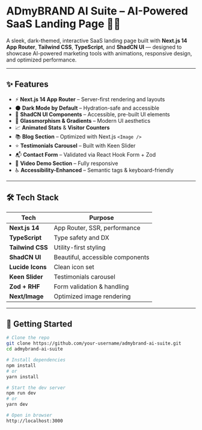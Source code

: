 # ADmyBRAND AI Suite – AI-Powered SaaS Landing Page 💼🤖

A sleek, dark-themed, interactive SaaS landing page built with **Next.js 14 App Router**, **Tailwind CSS**, **TypeScript**, and **ShadCN UI** — designed to showcase AI-powered marketing tools with animations, responsive design, and optimized performance.

---

## ✨ Features

- ⚡ **Next.js 14 App Router** – Server-first rendering and layouts
- 🌑 **Dark Mode by Default** – Hydration-safe and accessible
- 💎 **ShadCN UI Components** – Accessible, pre-built UI elements
- 🎨 **Glassmorphism & Gradients** – Modern UI aesthetics
- 📈 **Animated Stats** & **Visitor Counters**
- 📚 **Blog Section** – Optimized with Next.js `<Image />`
- ⭐ **Testimonials Carousel** – Built with Keen Slider
- 📬 **Contact Form** – Validated via React Hook Form + Zod
- 🎥 **Video Demo Section** – Fully responsive
- ♿ **Accessibility-Enhanced** – Semantic tags & keyboard-friendly

---

## 🛠 Tech Stack

| Tech           | Purpose                              |
|----------------|--------------------------------------|
| **Next.js 14** | App Router, SSR, performance         |
| **TypeScript** | Type safety and DX                   |
| **Tailwind CSS** | Utility-first styling              |
| **ShadCN UI**  | Beautiful, accessible components     |
| **Lucide Icons** | Clean icon set                     |
| **Keen Slider** | Testimonials carousel               |
| **Zod + RHF**  | Form validation & handling           |
| **Next/Image** | Optimized image rendering            |

---

## 🚀 Getting Started

```bash
# Clone the repo
git clone https://github.com/your-username/admybrand-ai-suite.git
cd admybrand-ai-suite

# Install dependencies
npm install
# or
yarn install

# Start the dev server
npm run dev
# or
yarn dev

# Open in browser
http://localhost:3000
